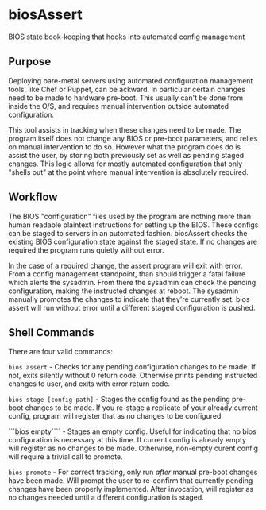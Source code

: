 # biosAssert
BIOS state book-keeping that hooks into automated config management

## Purpose

Deploying bare-metal servers using automated configuration management tools, like
Chef or Puppet, can be ackward. In particular certain changes need to be made to 
hardware pre-boot. This usually can't be done from inside the O/S, and requires
manual intervention outside automated configuration. 

This tool assists in tracking when these changes need to be made. The program itself
does not change any BIOS or pre-boot parameters, and relies on manual intervention to do
so. However what the program does do is assist the user, by storing both previously set
as well as pending staged changes. This logic allows for mostly automated configuration
that only "shells out" at the point where manual intervention is absolutely required.

## Workflow

The BIOS "configuration" files used by the program are nothing more than human readable
plaintext instructions for setting up the BIOS. These configs can be staged to servers
in an automated fashion. biosAssert checks the existing BIOS configuration state against
the staged state. If no changes are required the program runs quietly without error.

In the case of a required change, the assert program will exit with error. From a config
management standpoint, than should trigger a fatal failure which alerts the sysadmin. From
there the sysadmin can check the pending configuration, making the instructed changes at
reboot. The sysadmin manually promotes the changes to indicate that they're currently set.
bios assert will run without error until a different staged configuration is pushed.

## Shell Commands

There are four valid commands:

````bios assert```` - Checks for any pending configuration changes to be made. If not, exits
silently without 0 return code. Otherwise prints pending instructed changes to user, and exits
with error return code.

````bios stage [config path]```` - Stages the config found as the pending pre-boot changes to be 
made. If you re-stage a replicate of your already current config, program will register that as
no changes to be configured.

```bios empty```` - Stages an empty config. Useful for indicating that no bios configuration is
necessary at this time. If current config is already empty will register as no changes to be made.
Otherwise, non-empty curent config will require a trivial call to promote.

````bios promote```` - For correct tracking, only run *after* manual pre-boot changes have been
made. Will prompt the user to re-confirm that currently pending changes have been properly 
implemented. After invocation, will register as no changes needed until a different configuration
is staged.


